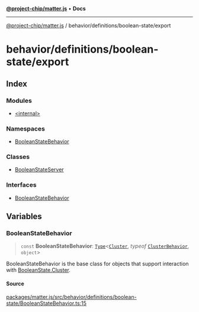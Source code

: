[**@project-chip/matter.js**](../../../../README.md) • **Docs**

***

[@project-chip/matter.js](../../../../modules.md) / behavior/definitions/boolean-state/export

# behavior/definitions/boolean-state/export

## Index

### Modules

- [\<internal\>](-internal-/README.md)

### Namespaces

- [BooleanStateBehavior](namespaces/BooleanStateBehavior/README.md)

### Classes

- [BooleanStateServer](classes/BooleanStateServer.md)

### Interfaces

- [BooleanStateBehavior](interfaces/BooleanStateBehavior.md)

## Variables

### BooleanStateBehavior

> `const` **BooleanStateBehavior**: [`Type`](../../../cluster/export/namespaces/ClusterBehavior/interfaces/Type.md)\<[`Cluster`](../../../../cluster/export/namespaces/BooleanState/interfaces/Cluster.md), *typeof* [`ClusterBehavior`](../../../cluster/export/namespaces/ClusterBehavior/README.md), `object`\>

BooleanStateBehavior is the base class for objects that support interaction with [BooleanState.Cluster](../../../../cluster/export/namespaces/BooleanState/README.md#cluster).

#### Source

[packages/matter.js/src/behavior/definitions/boolean-state/BooleanStateBehavior.ts:15](https://github.com/project-chip/matter.js/blob/7a8cbb56b87d4ccf34bec5a9a95ab40a1711324f/packages/matter.js/src/behavior/definitions/boolean-state/BooleanStateBehavior.ts#L15)
